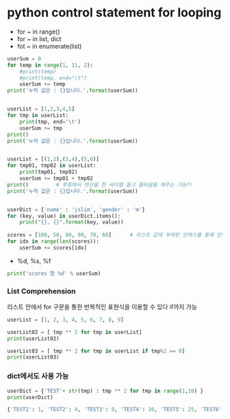 # python control statement for looping
- for ~ in range()
- for ~ in list, dict
- fot ~ in enumerate(list)
```python
userSum = 0
for temp in range(1, 11, 2):
    #print(temp)
    #print(temp, end="\t")
    userSum += temp
print('누적 값은 : {}입니다.'.format(userSum))					 							누적 값은 : 25입니다.


userList = [1,2,3,4,5]
for tmp in userList:
    print(tmp, end='\t')																					1	2	3	4	5
    userSum += tmp
print()
print('누적 값은 : {}입니다.'.format(userSum))												누적 값은 : 40입니다.


userList = [(1,2),(3,4),(5,6)]
for tmp01, tmp02 in userList:
    print(tmp01, tmp02)
    userSum += tmp01 + tmp02
print()			# 루핑에서 연산을 한 싸이클 돌고 줄바꿈을 해주는 기능?! 
print('누적 값은 : {}입니다.'.format(userSum))												누적 값은 : 61입니다.


userDict = {'name' : 'jslim', 'gender' : 'm'}
for (key, value) in userDict.items():
    print("{}, {}".format(key, value))														name, jslim
																																	gender, m
scores = [100, 50, 80, 90, 70, 60]      # 리스트 값에 부여된 인텍스를 통해 인텍스-값을 짝지어 원하는 결과를 출력
for idx in range(len(scores)):
    userSum += scores[idx]
```
- %d, %s, %f
```python
print('scores 합 %d' % userSum)																		scores 합 450
```
### List Comprehension
리스트 안에서 for 구문을 통한 반복적인 표현식을 이용할 수 있다 if까지 가능

```python
userList = [1, 2, 3, 4, 5, 6, 7, 8, 9]

userList02 = [ tmp ** 2 for tmp in userList]
print(userList02)																							[1, 4, 9, 16, 25, 36, 49, 64, 81]

userList03 = [ tmp ** 2 for tmp in userList if tmp%2 == 0]
print(userList03)																							[4, 16, 36, 64]
```
### dict에서도 사용 가능
```python
userDict = {'TEST'+ str(tmp) : tmp ** 2 for tmp in range(1,10) }
print(userDict)																

{'TEST1': 1, 'TEST2': 4, 'TEST3': 9, 'TEST4': 16, 'TEST5': 25, 'TEST6': 36, 'TEST7': 49, 'TEST8': 64, 'TEST9': 81}
```
